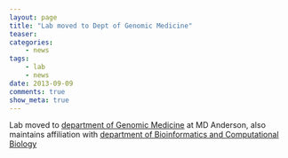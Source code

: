 ```yaml
---
layout: page
title: "Lab moved to Dept of Genomic Medicine"
teaser:
categories:
    - news
tags:
    - lab
    - news
date: 2013-09-09
comments: true
show_meta: true
---
```

Lab moved to [department of Genomic Medicine](http://www.mdanderson.org/education-and-research/departments-programs-and-labs/departments-and-divisions/genomic-medicine/index.html) at MD Anderson, also maintains affiliation with [department of Bioinformatics and Computational Biology](http://bioinformatics.mdanderson.org)

